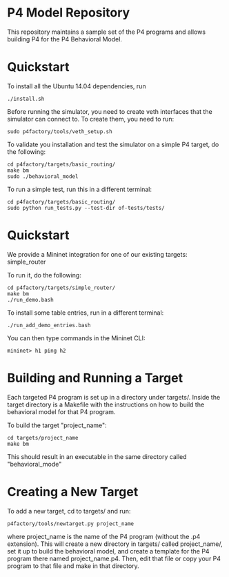 P4 Model Repository
========

This repository maintains a sample set of the P4 programs and allows building P4 for the P4
Behavioral Model.

Quickstart
========
To install all the Ubuntu 14.04 dependencies, run 

    ./install.sh

Before running the simulator, you need to create veth interfaces that the
simulator can connect to. To create them, you need to run:  

    sudo p4factory/tools/veth_setup.sh


To validate you installation and test the simulator on a simple P4 target, do
the following:  

    cd p4factory/targets/basic_routing/  
    make bm  
    sudo ./behavioral_model  

To run a simple test, run this in a different terminal:  

    cd p4factory/targets/basic_routing/  
    sudo python run_tests.py --test-dir of-tests/tests/  

Quickstart
========

We provide a Mininet integration for one of our existing targets: simple_router  

To run it, do the following:  

    cd p4factory/targets/simple_router/  
    make bm  
    ./run_demo.bash  
    
To install some table entries, run in a different terminal:  

    ./run_add_demo_entries.bash  

You can then type commands in the Mininet CLI:  

    mininet> h1 ping h2

Building and Running a Target
========

Each targeted P4 program is set up in a directory under targets/. Inside the target directory 
is a Makefile with the instructions on how to build the behavioral model for that P4 program.

To build the target "project_name":

    cd targets/project_name
    make bm
This should result in an executable in the same directory called "behavioral_mode"

Creating a New Target
========

To add a new target, cd to targets/ and run:

    p4factory/tools/newtarget.py project_name

where project_name is the name of the P4 program (without the .p4 extension). This will create a new 
directory in targets/ called project_name/, set it up to build the behavioral model, and create a 
template for the P4 program there named project_name.p4. Then, edit that file or copy your P4 
program to that file and make in that directory.


